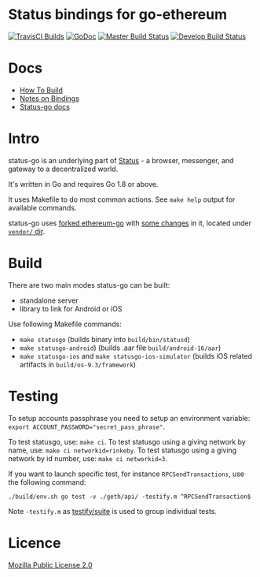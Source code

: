 # Status bindings for go-ethereum
[![TravisCI Builds](https://img.shields.io/badge/TravisCI-URL-yellowgreen.svg?link=https://travis-ci.org/status-im/status-go)](https://travis-ci.org/status-im/status-go)
[![GoDoc](https://godoc.org/github.com/status-im/status-go?status.svg)](https://godoc.org/github.com/status-im/status-go) [![Master Build Status](https://img.shields.io/travis/status-im/status-go/master.svg?label=build/master)](https://github.com/status-im/status-go/tree/master) [![Develop Build Status](https://img.shields.io/travis/status-im/status-go/develop.svg?label=build/develop)](https://github.com/status-im/status-go/tree/develop)

# Docs
- [How To Build](https://www.notion.so/status/Building-status-go-f6b827dd1302436ba0575f4c543a352e)
- [Notes on Bindings](https://www.notion.so/status/Binding-notes-344f30ce0f2845a2b43e2de70931284a)
- [Status-go docs](https://www.notion.so/status/status-go-4fbe361e8e75484abeadadc80dd4dcdc)

# Intro
status-go is an underlying part of [Status](status.im) - a browser, messenger, and gateway to a decentralized world.

It's written in Go and requires Go 1.8 or above.

It uses Makefile to do most common actions. See `make help` output for available commands.

status-go uses [forked ethereum-go](https://github.com/status-im/go-ethereum) with [some changes](https://github.com/status-im/go-ethereum/wiki/Rebase-Geth-1.7.0) in it, located under [`vendor/` dir](https://github.com/status-im/status-go/tree/develop/vendor/github.com/ethereum/go-ethereum).

# Build
There are two main modes status-go can be built:

 - standalone server
 - library to link for Android or iOS

Use following Makefile commands:

- `make statusgo` (builds binary into `build/bin/statusd`)
- `make statusgo-android`) (builds .aar file `build/android-16/aar`)
- `make statusgo-ios` and `make statusgo-ios-simulator` (builds iOS related artifacts in `build/os-9.3/framework`)

# Testing
To setup accounts passphrase you need to setup an environment variable: `export ACCOUNT_PASSWORD="secret_pass_phrase"`.

To test statusgo, use: `make ci`.
To test statusgo using a giving network by name, use: `make ci networkid=rinkeby`.
To test statusgo using a giving network by id number, use: `make ci networkid=3`.

If you want to launch specific test, for instance `RPCSendTransactions`, use the following command:
```
./build/env.sh go test -v ./geth/api/ -testify.m ^RPCSendTransaction$
```

Note `-testify.m` as [testify/suite](https://godoc.org/github.com/stretchr/testify/suite) is used to group individual tests.

# Licence
[Mozilla Public License 2.0](https://github.com/status-im/status-go/blob/develop/LICENSE.md)
